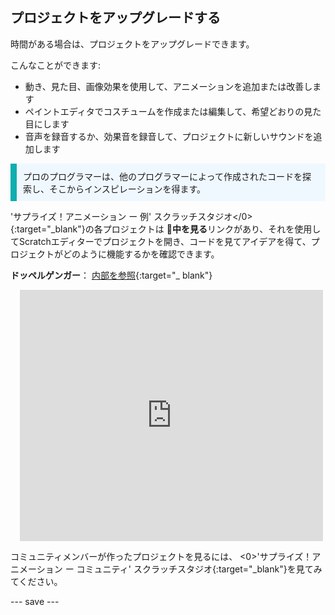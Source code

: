 ## プロジェクトをアップグレードする

時間がある場合は、プロジェクトをアップグレードできます。

こんなことができます:
+ 動き、見た目、画像効果を使用して、アニメーションを追加または改善します
+ ペイントエディタでコスチュームを作成または編集して、希望どおりの見た目にします
+ 音声を録音するか、効果音を録音して、プロジェクトに新しいサウンドを追加します

<p style="border-left: solid; border-width:10px; border-color: #0faeb0; background-color: aliceblue; padding: 10px;">
プロのプログラマーは、他のプログラマーによって作成されたコードを探索し、そこからインスピレーションを得ます。 
</p>

'サプライズ！アニメーション ー 例' スクラッチスタジオ</0>{:target="_blank"}の各プロジェクトは **中を見る**リンクがあり、それを使用してScratchエディターでプロジェクトを開き、コードを見てアイデアを得て、プロジェクトがどのように機能するかを確認できます。</p> 

**ドッペルゲンガー**： [内部を参照](https://scratch.mit.edu/projects/500767602/editor){:target="_ blank"}
<div class="scratch-preview" style="margin-left: 15px;">
  <iframe allowtransparency="true" width="485" height="402" src="https://scratch.mit.edu/projects/embed/500767602/?autostart=false" frameborder="0"></iframe>
</div>

コミュニティメンバーが作ったプロジェクトを見るには、 <0>'サプライズ！アニメーション ー コミュニティ' スクラッチスタジオ</a>{:target="_blank"}を見てみてください。

--- save ---
